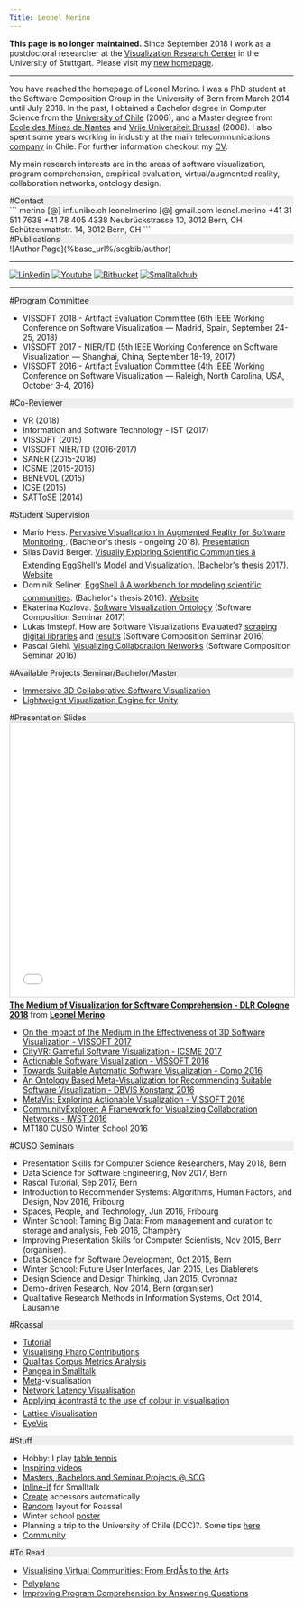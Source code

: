 ```yaml
---
Title: Leonel Merino
---
```


**This page is no longer maintained.** Since September 2018 I work as a postdoctoral researcher at the [Visualization Research Center](https://www.visus.uni-stuttgart.de/institut/mitarbeiter/Merino/?__locale=en) in the University of Stuttgart. Please visit my [new homepage](https://leonelmerino.github.io). 


---

You have reached the homepage of Leonel Merino. I was a PhD student at the Software Composition Group in the University of Bern from March 2014 until July 2018. In the past, I obtained a Bachelor degree in Computer Science from the [University of Chile](http://www.dcc.uchile.cl) (2006), and a Master degree from [Ecole des Mines de Nantes](http://www.mines-nantes.fr/en) and [Vrije Universiteit Brussel](http://soft.vub.ac.be/soft/) (2008). I also spent some years working in industry at the main telecommunications [company](http://www.entel.cl) in Chile. For further information checkout my [CV](%assets_url%/files/43/26rubdk6cxddfkb4us0jlhn6v8ymbe/CV_LMERINO.pdf).

My main research interests are in the areas of software visualization, program comprehension, empirical evaluation, virtual/augmented reality, collaboration networks, ontology design.

<div style="background-color: #eeeeee">
#Contact
</div>
```<contact>
   <email>
      <work>merino [@] inf.unibe.ch</work>
      <private>leonelmerino [@] gmail.com</private>
   </email>
   <skype>leonel.merino</skype>
   <phone>
      <office>+41 31 511 7638</office>
      <cell>+41 78 405 4338</cell>
   </phone>
   <postal-address>Neubrückstrasse 10, 3012 Bern, CH</postal-address>
   <physical-address>Schützenmattstr. 14, 3012 Bern, CH</physical-address>
</contact>
```

<div style="background-color: #eeeeee">
#Publications
</div>
![Author Page](%base_url%/scgbib/author)


---
[![Linkedin](%assets_url%/files/33/me2zx3n9nv76kytonn53l80oslmgju/linkedin_s.png)](http://www.linkedin.com/in/leonelmerino)
[![Youtube](%assets_url%/files/22/nrybncsvl5hqreq0o2iyx75laltpjy/youtube_s.jpg)](http://www.youtube.com/user/leonelmerino)
[![Bitbucket](%assets_url%/files/03/s0l3ormblg2ohbpvzmmkwzus54c110/bitbucket_s.png)](https://bitbucket.org/leonelmerino/visualisations)
[![Smalltalkhub](%assets_url%/files/30/l84uj1w89txuy34sipxjk2w23cw0pe/smalltalkhub.png)](http://smalltalkhub.com/#!/~merino)

---

<div style="background-color: #eeeeee">
#Program Committee
</div>

- VISSOFT 2018 - Artifact Evaluation Committee  (6th IEEE Working Conference on Software Visualization &mdash; Madrid, Spain, September 24-25, 2018)
- VISSOFT 2017 - NIER/TD (5th IEEE Working Conference on Software Visualization &mdash; Shanghai, China, September 18-19, 2017)
- VISSOFT 2016 - Artifact Evaluation Committee  (4th IEEE Working Conference on Software Visualization &mdash; Raleigh, North Carolina, USA, October 3-4, 2016)

<div style="background-color: #eeeeee">
#Co-Reviewer
</div>

- VR (2018)
- Information and Software Technology - IST (2017)
- VISSOFT (2015)
- VISSOFT NIER/TD (2016-2017)
- SANER (2015-2018)
- ICSME (2015-2016)
- BENEVOL (2015)
- ICSE (2015)
- SATToSE (2014)

<div style="background-color: #eeeeee">
#Student Supervision
</div>

- Mario Hess. [Pervasive Visualization in Augmented Reality for Software Monitoring ](%base_url%/wiki/projects/mastersbachelorsprojects/pervasive-visualization-in-ar-for-software-monitoring). (Bachelor's thesis - ongoing 2018). [Presentation](%base_url%/wiki/alumni/MarioHess)
- Silas David Berger. [Visually Exploring Scientific Communities â Extending EggShell's Model and Visualization](/archive/projects/Berg17a.pdf). (Bachelor's thesis 2017). [Website](http://vmsc-thesis.blogspot.ch)
- Dominik Seliner. [EggShell â A workbench for modeling scientific communities](/archive/projects/Seli16a.pdf). (Bachelor's thesis 2016). [Website](https://bachelorprojectblog.wordpress.com)
- Ekaterina Kozlova. [Software Visualization Ontology](%assets_url%/download/softwarecomposition/2017-12-19-SoftwareVisualizationOntology.pdf) (Software Composition Seminar 2017)
- Lukas Imstepf. How are Software Visualizations Evaluated? [scraping digital libraries](%assets_url%/download/softwarecomposition/2017-04-25-Imstepf-ScrapingDigitalLibraries.pdf) and [results](%assets_url%/download/softwarecomposition/2017-06-27-LukasImstepf-VisualizationEvaluation.pdf) (Software Composition Seminar 2016)
- Pascal Giehl. [Visualizing Collaboration Networks](%assets_url%/download/softwarecomposition/2016-05-31-Giehl-AssessingNode-LinkVisualizationsForCollaborationNetworks.pdf) (Software Composition Seminar 2016)

<div style="background-color: #eeeeee">
#Available Projects Seminar/Bachelor/Master
</div>

- [Immersive 3D Collaborative Software Visualization](%base_url%/wiki/projects/mastersbachelorsprojects/Immersive-3D-Collaborative-Software-Visualization)
- [Lightweight Visualization Engine for Unity](%base_url%/wiki/projects/mastersbachelorsprojects/Lightweight-Visualization-Engine-for-Unity)

<div style="background-color: #eeeeee">
#Presentation Slides
</div>
<iframe src="//www.slideshare.net/slideshow/embed_code/key/Fks4i223Ewzv6J" width="595" height="485" frameborder="0" marginwidth="0" marginheight="0" scrolling="no" style="border:1px solid #CCC; border-width:1px; margin-bottom:5px; max-width: 100%;" allowfullscreen> </iframe> <div style="margin-bottom:5px"> <strong> <a href="//www.slideshare.net/LeonelMerino/the-medium-of-visualization-for-software-comprehension" title="Tech talk at DLR - Cologne 2018" target="_blank">The Medium of Visualization for Software Comprehension - DLR Cologne 2018</a> </strong> from <strong><a href="https://www.slideshare.net/LeonelMerino" target="_blank">Leonel Merino</a></strong> </div>


- [On the Impact of the Medium in the Effectiveness of 3D Software Visualization - VISSOFT 2017](https://www.slideshare.net/LeonelMerino/mediavis-vissoft-2017-82154302)
- [CityVR: Gameful Software Visualization - ICSME 2017](https://www.slideshare.net/LeonelMerino/cityvr-icsme-2017-82154388)
- [Actionable Software Visualization - VISSOFT 2016](https://www.slideshare.net/LeonelMerino/actionable-software-visualization-vissoft-2016)
- [Towards Suitable Automatic Software Visualization - Como 2016](https://www.slideshare.net/secret/K4czFniny3XmeT)
- [An Ontology Based Meta-Visualization for Recommending Suitable Software Visualization - DBVIS Konstanz 2016](https://www.slideshare.net/secret/rDhXYpu6drrmRn)
- [MetaVis: Exploring Actionable Visualization - VISSOFT 2016](https://www.slideshare.net/secret/tD2pmQBkvTph2N)
- [CommunityExplorer: A Framework for Visualizing Collaboration Networks - IWST 2016](https://www.slideshare.net/secret/pPaNsdRUDyoAo7)
- [MT180 CUSO Winter School 2016](https://www.slideshare.net/LeonelMerino/mt180-cuso-winter-school-2016)



<div style="background-color: #eeeeee">
#CUSO Seminars
</div>

- Presentation Skills for Computer Science Researchers, May 2018, Bern
- Data Science for Software Engineering, Nov 2017, Bern
- Rascal Tutorial, Sep 2017, Bern
- Introduction to Recommender Systems: Algorithms, Human Factors, and Design, Nov 2016, Fribourg
- Spaces, People, and Technology, Jun 2016, Fribourg
- Winter School: Taming Big Data: From management and curation to storage and analysis, Feb 2016, Champéry
- Improving Presentation Skills for Computer Scientists, Nov 2015, Bern (organiser).
- Data Science for Software Development, Oct 2015, Bern
- Winter School: Future User Interfaces, Jan 2015, Les Diablerets
- Design Science and Design Thinking, Jan 2015, Ovronnaz
- Demo-driven Research, Nov 2014, Bern (organiser)
- Qualitative Research Methods in Information Systems, Oct 2014, Lausanne


<div style="background-color: #eeeeee">
#Roassal
</div>

- [Tutorial](%base_url%/staff/merino/Visualisation)
- [Visualising Pharo Contributions](%base_url%/staff/merino/authorship)
- [Qualitas Corpus Metrics Analysis](%base_url%/staff/merino/QCAnalysis)
- [Pangea in Smalltalk](%base_url%/staff/merino/oo-pangea)
- [Meta](%base_url%/staff/merino/meta-visualisation)-visualisation
- [Network Latency Visualisation](%assets_url%/files/b9/z75gcnv42eqwy1dwk0ttke7c1y71bt/NetworkLatency.pillar.pdf)
- [Applying âcontrastâ to the use of colour in visualisation](%base_url%/staff/merino/central-tendency)
- [Lattice Visualisation](%base_url%/staff/merino/lattice)
- [EyeVis](%base_url%/staff/merino/EyeVis)

<div style="background-color: #eeeeee">
#Stuff
</div>

- Hobby: I play [table tennis](%base_url%/staff/merino/ttc)
- [Inspiring videos](%base_url%/staff/merino/great-talks)
- [Masters, Bachelors and Seminar Projects @ SCG](%base_url%/wiki/projects/mastersbachelorsprojects)
- [Inline-if](%base_url%/staff/merino/inline-if) for Smalltalk
- [Create](%base_url%/staff/merino/create-accessors) accessors automatically
- [Random](%base_url%/staff/merino/RTRandomLayout) layout for Roassal
- Winter school [poster](%assets_url%/files/91/9yaz5j7vo0dn9zizpl1l1fp970j2r9/poster-merino-2.pdf)
- Planning a trip to the University of Chile (DCC)?. Some tips [ here ](http://scg.unibe.ch/staff/merino/Chile)
- [Community](%base_url%/staff/merino/Community)

<div style="background-color: #eeeeee">
#To Read
</div>

- [Visualising Virtual Communities: From ErdÅs to the Arts](http://arxiv.org/pdf/1207.3420.pdf)
- [Polyplane](http://sydney.edu.au/engineering/it/~visual/valacon/gallery/polyplane/index.html)
- [Improving Program Comprehension by Answering Questions](http://www.cs.cmu.edu/~NatProg/papers/MyersICPC2013NatProg.pdf)
